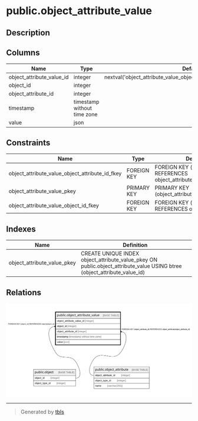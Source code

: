 # public.object_attribute_value

## Description

## Columns

| Name                      | Type                        | Default                                                                   | Nullable | Children | Parents                                               | Comment |
|---------------------------|-----------------------------|---------------------------------------------------------------------------|----------|----------|-------------------------------------------------------|---------|
| object_attribute_value_id | integer                     | nextval('object_attribute_value_object_attribute_value_id_seq'::regclass) | false    |          |                                                       |         |
| object_id                 | integer                     |                                                                           | false    |          | [public.object](public.object.md)                     |         |
| object_attribute_id       | integer                     |                                                                           | false    |          | [public.object_attribute](public.object_attribute.md) |         |
| timestamp                 | timestamp without time zone |                                                                           | false    |          |                                                       |         |
| value                     | json                        |                                                                           | false    |          |                                                       |         |

## Constraints

| Name                                            | Type        | Definition                                                                         |
|-------------------------------------------------|-------------|------------------------------------------------------------------------------------|
| object_attribute_value_object_attribute_id_fkey | FOREIGN KEY | FOREIGN KEY (object_attribute_id) REFERENCES object_attribute(object_attribute_id) |
| object_attribute_value_pkey                     | PRIMARY KEY | PRIMARY KEY (object_attribute_value_id)                                            |
| object_attribute_value_object_id_fkey           | FOREIGN KEY | FOREIGN KEY (object_id) REFERENCES object(object_id)                               |

## Indexes

| Name                        | Definition                                                                                                               |
|-----------------------------|--------------------------------------------------------------------------------------------------------------------------|
| object_attribute_value_pkey | CREATE UNIQUE INDEX object_attribute_value_pkey ON public.object_attribute_value USING btree (object_attribute_value_id) |

## Relations

![er](public.object_attribute_value.svg)

---

> Generated by [tbls](https://github.com/k1LoW/tbls)
